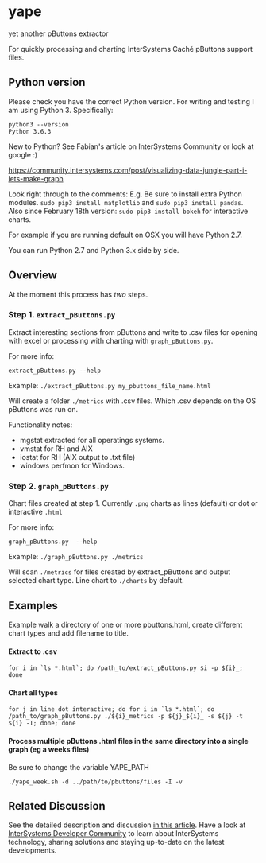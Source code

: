 # yape
yet another pButtons extractor

For quickly processing and charting InterSystems Caché pButtons support files.

## Python version

Please check you have the correct Python version. For writing and testing I am using Python 3. Specifically:

    python3 --version
    Python 3.6.3

New to Python? See Fabian's article on InterSystems Community or look at google :)

https://community.intersystems.com/post/visualizing-data-jungle-part-i-lets-make-graph

Look right through to the comments: E.g. Be sure to install extra Python modules. `sudo pip3 install matplotlib` and `sudo pip3 install pandas`. Also since February 18th version: `sudo pip3 install bokeh` for interactive charts.

For example if you are running default on OSX you will have Python 2.7.

You can run Python 2.7 and Python 3.x side by side.

## Overview
At the moment this process has _two_ steps.

### Step 1. `extract_pButtons.py`

Extract interesting sections from pButtons and write to .csv files for opening with excel or processing with charting with `graph_pButtons.py`.

For more info:

`extract_pButtons.py --help`

Example:
`./extract_pButtons.py my_pbuttons_file_name.html`

Will create a folder `./metrics` with .csv files. Which .csv depends on the OS pButtons was run on.

Functionality notes:

- mgstat extracted for all operatings systems.
- vmstat for RH and AIX
- iostat for RH (AIX output to .txt file)
- windows perfmon for Windows.

### Step 2. `graph_pButtons.py`

Chart files created at step 1. Currently `.png` charts as lines (default) or dot or interactive `.html`

For more info:

`graph_pButtons.py  --help`

Example:
`./graph_pButtons.py ./metrics`

Will scan `./metrics` for files created by extract_pButtons and output selected chart type. Line chart to `./charts` by default.

## Examples

Example walk a directory of one or more pbuttons.html, create different chart types and add filename to title.

#### Extract to .csv

    for i in `ls *.html`; do /path_to/extract_pButtons.py $i -p ${i}_; done

#### Chart all types

    for j in line dot interactive; do for i in `ls *.html`; do /path_to/graph_pButtons.py ./${i}_metrics -p ${j}_${i}_ -s ${j} -t ${i} -I; done; done

#### Process multiple pButtons .html files in the same directory into a single graph (eg a weeks files)

Be sure to change the variable YAPE_PATH

    ./yape_week.sh -d ../path/to/pbuttons/files -I -v


## Related Discussion

See the detailed description and discussion [in this article](https://community.intersystems.com/post/yape-yet-another-pbuttons-extractor-and-automatically-create-charts).
Have a look at [InterSystems Developer Community](community.intersystems.com) to learn about InterSystems technology, sharing solutions and staying up-to-date on the latest developments.
